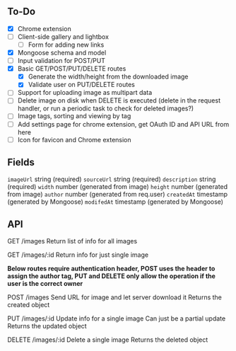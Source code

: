 ## To-Do

- [x] Chrome extension
- [ ] Client-side gallery and lightbox
  - [ ] Form for adding new links
- [x] Mongoose schema and model
- [ ] Input validation for POST/PUT
- [x] Basic GET/POST/PUT/DELETE routes
  - [x] Generate the width/height from the downloaded image
  - [x] Validate user on PUT/DELETE routes
- [ ] Support for uploading image as multipart data
- [ ] Delete image on disk when DELETE is executed (delete in the request handler, or run a periodic task to check for deleted images?)
- [ ] Image tags, sorting and viewing by tag
- [ ] Add settings page for chrome extension, get OAuth ID and API URL from here
- [ ] Icon for favicon and Chrome extension

## Fields

`imageUrl` string (required)
`sourceUrl` string (required)
`description` string (required)
`width` number (generated from image)
`height` number (generated from image)
`author` number (generated from req.user)
`createdAt` timestamp (generated by Mongoose)
`modifedAt` timestamp (generated by Mongoose)

## API

GET /images
Return list of info for all images

GET /images/:id
Return info for just single image

**Below routes require authentication header, POST uses the header to assign the author tag, PUT and DELETE only allow the operation if the user is the correct owner**

POST /images
Send URL for image and let server download it
Returns the created object

PUT /images/:id
Update info for a single image
Can just be a partial update
Returns the updated object

DELETE /images/:id
Delete a single image
Returns the deleted object
